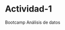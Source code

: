 # Actividad-1
Bootcamp Análisis de datos

<!-- Para poder hacer el llamado a la API fue necesario instalar la extension
"Allow CORS: Access-Control-Allow-Origin " -->